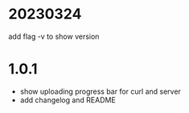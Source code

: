 # 20230324
add flag -v to show version 
# 1.0.1
* show uploading progress bar for curl and server
* add changelog and README
